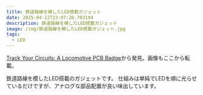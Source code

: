 ```yaml
---
title: 鉄道路線を模したLED搭載ガジェット
date: 2025-04-22T23:07:26.703194
description: 鉄道路線を模したLED搭載ガジェット
image: /img/鉄道路線を模したLED搭載ガジェット.jpg
tags:
  - LED
---
```

[Track Your Circuits: A Locomotive PCB Badge](https://hackaday.com/2025/04/18/track-your-circuits-a-locomotive-pcb-badge/)から発見。画像もここから転載。

鉄道路線を模したLED搭載のガジェットです。
仕組みは単純でLEDを順に光らせているだけですが、アナログな部品配置が良い味出しています。



